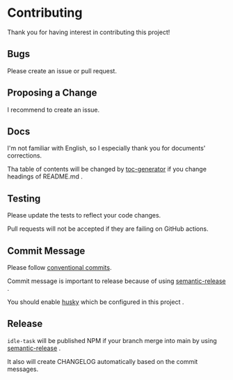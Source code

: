 # Contributing

Thank you for having interest in contributing this project!

## Bugs

Please create an issue or pull request.

## Proposing a Change

I recommend to create an issue. 

## Docs

I'm not familiar with English, so I especially thank you for documents' corrections.

Tha table of contents will be changed by [toc-generator](https://github.com/technote-space/toc-generator) if you change headings of README.md .  

## Testing

Please update the tests to reflect your code changes.

Pull requests will not be accepted if they are failing on GitHub actions.

## Commit Message

Please follow [conventional commits](https://github.com/conventional-changelog/commitlint/tree/master/%40commitlint/config-conventional).

Commit message is important to release because of using [semantic-release](https://github.com/semantic-release/semantic-release) .

You should enable [husky](https://github.com/typicode/husky) which be configured in this project .

## Release

`idle-task` will be published NPM if your branch merge into main by using [semantic-release](https://github.com/semantic-release/semantic-release) .

It also will create CHANGELOG automatically based on the commit messages.